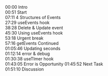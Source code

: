 00:00 Intro  
00:51 Start  
07:11 4 Structures of Events  
27:29 useEvents hook  
38:28 Delete & Update event  
45:30 Using useEvents hook  
53:18 Urgent break  
57:16 getEvents Continued  
01:05:46 Updating seconds  
01:12:14 error & debug  
01:30:38 useTImer hook  
01:43:05 Error is Opportunity
01:45:52 Next Task  
01:51:10 Discussion
